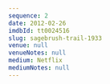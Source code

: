 ```yaml
---
sequence: 2
date: 2012-02-26
imdbId: tt0024516
slug: sagebrush-trail-1933
venue: null
venueNotes: null
medium: Netflix
mediumNotes: null
---
```


